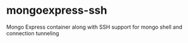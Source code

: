 # mongoexpress-ssh

Mongo Express container along with SSH support for mongo shell and connection tunneling

